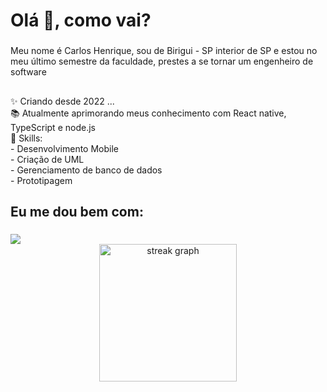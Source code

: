 <h1 align="left">Olá 👋, como vai?</h1>

###

<p align="left">Meu nome é Carlos Henrique, sou de Birigui - SP interior de SP e estou no meu último semestre da faculdade, prestes a se tornar um engenheiro de software</p>

###

<h2 align="left"></h2>

###

<p align="left">✨ Criando desde 2022 ...<br>📚 Atualmente aprimorando meus conhecimento com React native, TypeScript e node.js<br>🎯 Skills: <br> - Desenvolvimento Mobile<br> - Criação de UML <br> - Gerenciamento de banco de dados <br> - Prototipagem </p>

###

<h2 align="left">Eu me dou bem com:</h2>

###

<div align="left">
 <a href="https://skillicons.dev">
    <img src="https://skillicons.dev/icons?i=git,react,mysql,sqllte,js,ts,figma" />
  </a>
  <br>
</div>
<div align="center">
  <img src="https://streak-stats.demolab.com?user=CarlosHenriqq&locale=pt&mode=daily&theme=dark&hide_border=false&border_radius=5&order=3" height="220" alt="streak graph"  />
</div>

###

